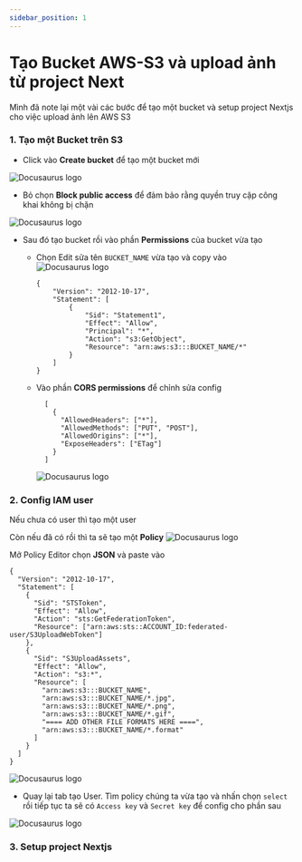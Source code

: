 ```yaml
---
sidebar_position: 1
---
```


# Tạo Bucket AWS-S3 và upload ảnh từ project Next
Mình đã note lại một vài các bước để tạo một bucket và setup project Nextjs cho việc upload ảnh lên AWS S3



### 1. Tạo một Bucket trên S3

- Click vào **Create bucket** để tạo một bucket mới

![Docusaurus logo](/img/bucket-setup1.PNG)

- Bỏ chọn **Block public access** để đảm bảo rằng quyền truy cập công khai không bị chặn

![Docusaurus logo](/img/bucket-setup2.PNG)

- Sau đó tạo bucket rồi vào phần **Permissions** của bucket vừa tạo

  - Chọn Edit sửa tên ``BUCKET_NAME`` vừa tạo và copy vào
  ![Docusaurus logo](/img/bucket-setup3.PNG)
    ```
    {
        "Version": "2012-10-17",
        "Statement": [
            {
                "Sid": "Statement1",
                "Effect": "Allow",
                "Principal": "*",
                "Action": "s3:GetObject",
                "Resource": "arn:aws:s3:::BUCKET_NAME/*"
            }
        ]
    }
    ```
  - Vào phần **CORS permissions** để chỉnh sửa config

    ```
      [
        {
          "AllowedHeaders": ["*"],
          "AllowedMethods": ["PUT", "POST"],
          "AllowedOrigins": ["*"],
          "ExposeHeaders": ["ETag"]
        }
      ]
    ```
    ![Docusaurus logo](/img/bucket-setup4.PNG)

### 2. Config IAM user

  Nếu chưa có user thì tạo một user

  Còn nếu đã có rồi thì ta sẽ tạo một **Policy**
  ![Docusaurus logo](/img/bucket-setup5.PNG)

  Mở Policy Editor chọn **JSON** và paste vào

  ```
  {
    "Version": "2012-10-17",
    "Statement": [
      {
        "Sid": "STSToken",
        "Effect": "Allow",
        "Action": "sts:GetFederationToken",
        "Resource": ["arn:aws:sts::ACCOUNT_ID:federated-user/S3UploadWebToken"]
      },
      {
        "Sid": "S3UploadAssets",
        "Effect": "Allow",
        "Action": "s3:*",
        "Resource": [
          "arn:aws:s3:::BUCKET_NAME",
          "arn:aws:s3:::BUCKET_NAME/*.jpg",
          "arn:aws:s3:::BUCKET_NAME/*.png",
          "arn:aws:s3:::BUCKET_NAME/*.gif",
          "==== ADD OTHER FILE FORMATS HERE ====",
          "arn:aws:s3:::BUCKET_NAME/*.format"
        ]
      }
    ]
  }
  ```

  ![Docusaurus logo](/img/bucket-setup6.PNG)


  - Quay lại tab tạo User. Tìm policy chúng ta vừa tạo và nhấn chọn ``select`` rồi tiếp tục
  ta sẽ có ``Access key`` và ``Secret key`` để config cho phần sau

  ![Docusaurus logo](/img/bucket-setup7.PNG)

### 3. Setup project Nextjs




